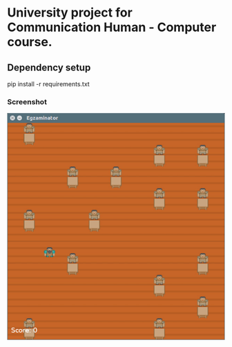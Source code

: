 # University project for Communication Human - Computer course.

## Dependency setup
pip install -r requirements.txt

### Screenshot
![Alt text](images/readme.jpg?raw=true "Gui")
